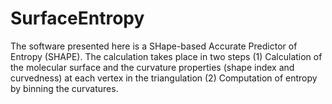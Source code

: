 # SurfaceEntropy

The software presented here is a SHape-based Accurate Predictor of Entropy (SHAPE). The calculation takes place in two steps (1) Calculation of the molecular surface and the curvature properties (shape index and curvedness) at each vertex in the triangulation (2) Computation of entropy by binning the curvatures. 

